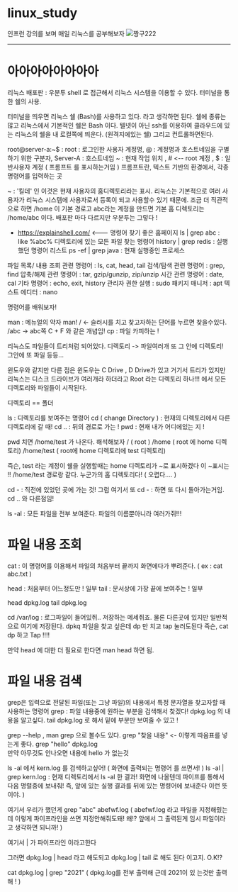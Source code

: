 # linux_study
인프런 강의를 보며 매일 리눅스를 공부해보자
![짱구222](https://user-images.githubusercontent.com/86240112/133720977-8f3c507c-634e-4d3b-ac39-8c1e2de829c8.png)

----

# 아아아아아아아아

리눅스 배포판 : 우분투
shell 로 접근해서 리눅스 시스템을 이용할 수 있다.
터미널을 통한 쉘의 사용.

터미널을 띄우면 리눅스 쉘 (Bash)를 사용하고 있다. 라고 생각하면 된다. 쉘에 종류는 많고 리눅스에서 기본적인 쉘은 Bash 이다.
텔넷이 아닌 ssh를 이용하여 클라우드에 있는 리눅스의 쉘을 내 로컬쪽에 띄운다. (원격지에있는 쉘) 그리고 컨트롤하면된다.

root@server-a:~$  : root : 로그인한 사용자 계정명, @ : 계정명과 호스트네임을 구별하기 위한 구분자, Server-A : 호스트네임
~ : 현재 작업 위치 ,  # <-- root 계정 , $ : 일반사용자 계정 ( 프롬프트 를 표시하는거임 ) 프롬프트란, 텍스트 기반의 환경에서, 각종 명령어를 입력하는 곳

~ : '킬데' 인 이것은 현재 사용자의 홈디렉토리라는 표시. 리눅스는 기본적으로 여러 사용자가 리눅스 시스템에 사용자로서 등록이 되고
사용할수 있기 때문에. 조금 더 직관적으로 하면   /home 이 기본 경로고 abc라는 계정을 만드면 기본 홈 디렉토리는 /home/abc 이다. 배포판 마다 다르지만 우분투는 그렇다 !

- https://explainshell.com/ <--- 명령어 찾기 좋은 홈페이지
ls | grep abc : like %abc% 디렉토리에 있는 모든 파일 찾는 명령어 
history | grep redis : 실행했던 명령어 리스트 
ps -ef | grep java : 현재 실행중인 프로세스


파일 목록/ 내용 조회 관련 명령어 : ls, cat, head, tail
검색/탐색 관련 명령어 : grep, find
압축/해제 관련 명령어 : tar, gzip/gunzip, zip/unzip
시간 관련 명령어 : date, cal
기타 명령어 : echo, exit, history
관리자 권한 실행 : sudo
패키지 매니저 : apt
텍스트 에디터 : nano

명령어를 배워보자! 

man : 메뉴얼의 약자 man!
/ <- 슬러시를 치고 찾고자하는 단어를 누르면 찾을수있다. /abc  -> abc쪽 C + F 와 같은 개념임!
cp : 파일 카피하는 !

리눅스도 파일들이 트리처럼 되어있다. 
디렉토리 -> 파일여러개 또 그 안에 디렉토리! 그안에 또 파일 등등...

윈도우와 같지만 다른 점은 윈도우는 C Drive , D Drive가 있고 거기서 트리가 있지만
리눅스는 디스크 드라이브가 여러개라 하더라고 Root 라는 디렉토리 하나!!! 에서 모든 디렉토리와 파일들이 시작된다.

디렉토리 == 폴더 

ls : 디렉토리를 보여주는 명령어
cd ( change Directory ) : 현재의 디렉토리에서 다른 디렉토리에 갈 때!
cd .. : 뒤의 경로로 가는 !
pwd : 현재 내가 어디에있는 지 ! 

pwd 치면  /home/test 가 나온다. 해석해보자  / ( root )   /home ( root 에 home 디렉토리)   /home/test ( root에 home 디렉토리에 test 디렉토리)

즉슨, test 라는 계정이 쉘을 실행할때는 home 디렉토리가 ~로 표시하겠다 이 ~표시는 !! /home/test 경로랑 같다. 누군가의 홈 디렉토리다!
( 오렵다.... )

cd - : 직전에 있었던 곳에 가는 것! 
그럼 여기서 또 cd - : 하면 또 다시 돌아가는거임.  cd .. 와 다른점임!

ls -al : 모든 파일을 전부 보여준다. 파일의 이름뿐아니라 여러가쥐!!!


# 파일 내용 조회

cat : 이 명령어를 이용해서 파일의 처음부터 끝까지 화면에다가 뿌려준다. 
( ex : cat abc.txt )

head : 처음부터 어느정도만 ! 일부
tail : 문서상에 가장 끝에 보여주는 ! 일부

head dpkg.log
tail dpkg.log

cd /var/log : 로그파일이 들어있쥐.. 저장하는 메세쥐죠. 물론 다른곳에 있지만 일반적으로 여기에 저장된다.
dpkq 파일을 찾고 싶은데 dp 만 치고 tap 눌러도된다 즉슨, cat dp 하고 Tap !!!!


만약 head 에 대한 더 필요로 한다면 
man head 하면 됨.

# 파일 내용 검색

grep은 입력으로 전달된 파일(또는 그냥 파일)의 내용에서 특정 문자열을 찾고자할 때 사용하는 명령어
grep : 파일 내용중에 원하는 부분을 검색해서 찾겠다!
dpkg.log 의 내용을 알고싶다.
tail dpkg.log 로 해서 밑에 부분만 보여줄 수 있고 !

grep --help , man grep 으로 볼수도 있다.
grep "찾을 내용" <- 이렇게 따옴표를 넣는게 좋다.
grep "hello" dpkg.log  
만약 아무것도 안나오면 내용에 hello 가 없는것 


ls -al 에서 kern.log 를 검색하고싶어! ( 화면에 출력되는 명령어 를 쓰면서! )
ls -al | grep kern.log : 현재 디렉토리에서 ls -al 한 결과! 화면에 나올텐데 파이프를 통해서 
다음 명렬중에 보내줘! 즉, 앞에 있는 실행 결과를 뒤에 있는 명령어에 보내준다 이런 뜻이야. )

여기서 우리가 했던게 grep "abc" abefwf.log ( abefwf.log 라고 파일을 지정해줬는데 이렇게 파이프라인을 쓰면 지정안해줘도돼!
왜!? 앞에서 그 출력된게 임시 파일이라고 생각하면 되니까! )

여기서 | 가 파이프라인 이라고한다

그러면 dpkg.log | head 라고 해도되고  dpkg.log | tail 로 해도 된다 이고지. O.K!?

cat dpkg.log | grep "2021" ( dpkg.log를 전부 출력해 근데 2021이 있 는것만 출력해 ! )



















